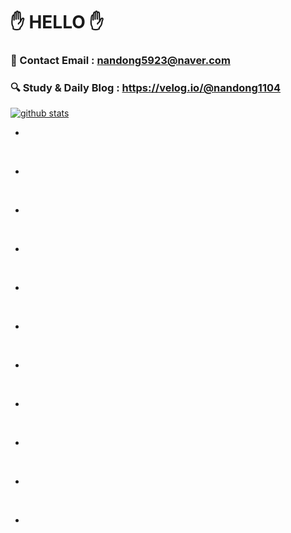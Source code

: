 
# ✋ HELLO ✋ 

### 📧 Contact Email : nandong5923@naver.com
### 🔍 Study & Daily Blog : https://velog.io/@nandong1104
[![github stats](https://github-readme-stats.vercel.app/api?username=khyojun&show_icons=true&hide_border=False)](https://velog.io/@nandong1104)


<ul><li><a href=https://velog.io/@nandong1104/RSS[2022/7/19 - RSS]> </li></ul><br>
<ul><li><a href=https://velog.io/@nandong1104/%ED%94%84%EB%A1%9C%EA%B7%B8%EB%9E%98%EB%A8%B8%EC%8A%A4-Level-1-%EB%AA%A8%EC%9D%98%EA%B3%A0%EC%82%AC-%ED%8C%8C%EC%9D%B4%EC%8D%AC-%EC%99%84%EC%A0%84%ED%83%90%EC%83%89[2022/7/19 - [프로그래머스 / Level 1] 모의고사 (파이썬) 완전탐색]> </li></ul><br>
<ul><li><a href=https://velog.io/@nandong1104/%ED%94%84%EB%A1%9C%EA%B7%B8%EB%9E%98%EB%A8%B8%EC%8A%A4-Level-1-%ED%82%A4%ED%8C%A8%EB%93%9C-%EB%88%84%EB%A5%B4%EA%B8%B0-%ED%8C%8C%EC%9D%B4%EC%8D%AC%ED%82%A4%ED%8C%A8%EB%93%9C-%EB%88%84%EB%A5%B4%EA%B8%B0[2022/7/19 - [프로그래머스 / Level 1] 키패드 누르기 (파이썬)
키패드 누르기]> </li></ul><br>
<ul><li><a href=https://velog.io/@nandong1104/%EB%B0%B1%EC%97%94%EB%93%9C-%EC%B2%AB-%EA%B1%B8%EC%9D%8C-%ED%9A%8C%EC%9B%90-%EB%A6%AC%ED%8F%AC%EC%A7%80%ED%86%A0%EB%A6%AC-%ED%85%8C%EC%8A%A4%ED%8A%B8-%EC%BC%80%EC%9D%B4%EC%8A%A4-%EC%9E%91%EC%84%B1-%ED%9A%8C%EC%9B%90-%EA%B4%80%EB%A6%AC-%EC%98%88%EC%A0%9C[2022/7/18 - [백엔드 첫 걸음] 회원 리포지토리 테스트 케이스 작성 - (회원 관리 예제)]> </li></ul><br>
<ul><li><a href=https://velog.io/@nandong1104/%ED%94%84%EB%A1%9C%EA%B7%B8%EB%9E%98%EB%A8%B8%EC%8A%A4-Level-1-%EB%A1%9C%EB%98%90%EC%9D%98-%EC%B5%9C%EA%B3%A0-%EC%88%9C%EC%9C%84%EC%99%80-%EC%B5%9C%EC%A0%80-%EC%88%9C%EC%9C%84-%ED%8C%8C%EC%9D%B4%EC%8D%AC-2021-Dev-matching-%EC%9B%B9-%EB%B2%A1%EC%97%94%EB%93%9C[2022/7/16 - [프로그래머스 / Level 2]  행렬 테두리 회전하기(파이썬) 2021 Dev-matching: 웹-벡엔드]> </li></ul><br>
<ul><li><a href=https://velog.io/@nandong1104/%EB%B0%B1%EC%97%94%EB%93%9C-%EC%B2%AB-%EA%B1%B8%EC%9D%8C-%ED%9A%8C%EC%9B%90-%EB%8F%84%EB%A9%94%EC%9D%B8-%EB%A6%AC%ED%8F%AC%EC%A7%80%ED%86%A0%EB%A6%AC-%EB%A7%8C%EB%93%A4%EA%B8%B0-%ED%9A%8C%EC%9B%90-%EA%B4%80%EB%A6%AC-%EC%98%88%EC%A0%9C[2022/7/14 - [백엔드 첫 걸음] 회원 도메인 리포지토리 만들기-(회원 관리 예제)]> </li></ul><br>
<ul><li><a href=https://velog.io/@nandong1104/%ED%94%84%EB%A1%9C%EA%B7%B8%EB%9E%98%EB%A8%B8%EC%8A%A4-Level-1-%ED%81%AC%EB%A0%88%EC%9D%B8-%EC%9D%B8%ED%98%95%EB%BD%91%EA%B8%B0-%EA%B2%8C%EC%9E%84-%ED%8C%8C%EC%9D%B4%EC%8D%AC-2019-%EC%B9%B4%EC%B9%B4%EC%98%A4-%EA%B0%9C%EB%B0%9C%EC%9E%90-%EA%B2%A8%EC%9A%B8-%EC%9D%B8%ED%84%B4%EC%89%BD[2022/7/13 - [프로그래머스 / Level 1] 크레인 인형뽑기 게임 (파이썬) 2019 카카오 개발자 겨울 인턴쉽]> </li></ul><br>
<ul><li><a href=https://velog.io/@nandong1104/%EB%B0%B1%EC%97%94%EB%93%9C-%EC%B2%AB-%EA%B1%B8%EC%9D%8C-%EB%B9%84%EC%A6%88%EB%8B%88%EC%8A%A4-%EC%9A%94%EA%B5%AC%EC%82%AC%ED%95%AD-%EC%A0%95%EB%A6%AC-%ED%9A%8C%EC%9B%90-%EA%B4%80%EB%A6%AC-%EC%98%88%EC%A0%9C[2022/7/12 - [백엔드 첫 걸음] 비즈니스 요구사항 정리-(회원 관리 예제)]> </li></ul><br>
<ul><li><a href=https://velog.io/@nandong1104/%ED%94%84%EB%A1%9C%EA%B7%B8%EB%9E%98%EB%A8%B8%EC%8A%A4-Level-2-%EC%98%A4%ED%94%88%EC%B1%84%ED%8C%85%EB%B0%A9-%ED%8C%8C%EC%9D%B4%EC%8D%AC-2019-KaKao-Blind-Recruitment[2022/7/10 - [프로그래머스 / Level 2] 오픈채팅방 (파이썬) 2019 KaKao Blind Recruitment]> </li></ul><br>
<ul><li><a href=https://velog.io/@nandong1104/%ED%94%84%EB%A1%9C%EA%B7%B8%EB%9E%98%EB%A8%B8%EC%8A%A4-Level-2-%EB%AC%B8%EC%9E%90%EC%97%B4-%EC%95%95%EC%B6%95-%ED%8C%8C%EC%9D%B4%EC%8D%AC[2022/7/10 - [프로그래머스 / Level 2] 문자열 압축 (파이썬) 2020 KaKao Blind Recruitment]> </li></ul><br>
<ul><li><a href=https://velog.io/@nandong1104/%ED%94%84%EB%A1%9C%EA%B7%B8%EB%9E%98%EB%A8%B8%EC%8A%A4-Level-1-%EC%8B%A0%EA%B7%9C-%EC%95%84%EC%9D%B4%EB%94%94-%EC%B6%94%EC%B2%9C-%ED%8C%8C%EC%9D%B4%EC%8D%AC[2022/7/10 - [프로그래머스 / Level 1] 신규 아이디 추천 (파이썬) 2021 Kakao Blind Recruitment]> </li></ul><br>
